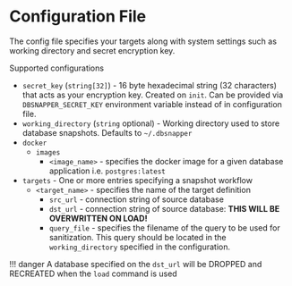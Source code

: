# Configuration File

The config file specifies your targets along with system settings such as working directory and secret encryption key.

Supported configurations

- `secret_key` (`string[32]`) - 16 byte hexadecimal string (32 characters) that acts as your encryption key. Created on `init`. Can be provided via `DBSNAPPER_SECRET_KEY` environment variable instead of in configuration file.
- `working_directory` (`string` optional) - Working directory used to store database snapshots. Defaults to `~/.dbsnapper` 
- `docker`
    - `images`
        - `<image_name>` - specifies the docker image for a given database application i.e. `postgres:latest`
- `targets` - One or more entries specifying a snapshot workflow
    - `<target_name>` - specifies the name of the target definition
        - `src_url` - connection string of source database
        - `dst_url` - connection string of source database: __THIS WILL BE OVERWRITTEN ON LOAD!__
        - `query_file` - specifies the filename of the query to be used for sanitization. This query should be located in the `working_directory` specified in the configuration.

!!! danger
    A database specified on the `dst_url` will be DROPPED and RECREATED when the `load` command is used


